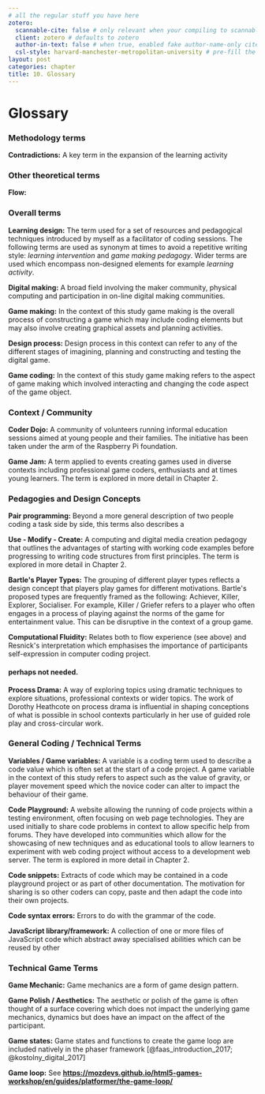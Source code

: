 ```yaml
---
# all the regular stuff you have here
zotero:
  scannable-cite: false # only relevant when your compiling to scannable-cite .odt
  client: zotero # defaults to zotero
  author-in-text: false # when true, enabled fake author-name-only cites by replacing it with the text of the last names of the authors
  csl-style: harvard-manchester-metropolitan-university # pre-fill the style
layout: post
categories: chapter
title: 10. Glossary
---
```


# Glossary


<!-- NOTE THIS COULD MAKE UP PART OF THE LITERATURE REVIEW AS A MORE CONCISE WAY TO COVER A LOT OF GROUND - AND BOOKMARKED BY A JUSTIFICATION - THE COMPLEXITY IS IN THE MIX OF CONCEPTS AND IN LATER CHAPTERS.
PERHAPS ORGANISE BY CHAPTER?

Or perhaps group terms by theme, include references in each description with examples and characteristics. Then have a short complex commentary at the end of each section.   -->

### Methodology terms

**Contradictions:** A key term in the expansion of the learning activity

### Other theoretical terms

**Flow:**
<!-- is this needed to complement computational fluidity. -->


### Overall terms

**Learning design:** The term used for a set of resources and pedagogical techniques introduced by myself as a facilitator of coding sessions. The following terms are used as synonym at times to avoid a repetitive writing style: _learning intervention_ and _game making pedagogy_. Wider terms are used which encompass non-designed elements for example _learning activity_.

**Digital making:** A broad field involving the maker community, physical computing and participation in on-line digital making communities.

**Game making:** In the context of this study game making is the overall process of constructing a game which may include coding elements but may also involve creating graphical assets and planning activities.

**Design process:** Design process in this context can refer to any of the different stages of imagining, planning and constructing and testing the digital game.

**Game coding:** In the context of this study game making refers to the aspect of game making which involved interacting and changing the code aspect of the game object.

### Context / Community

**Coder Dojo:** A community of volunteers running informal education sessions aimed at young people and their families. The initiative has been taken under the arm of the Raspberry Pi foundation.

**Game Jam:** A term applied to events creating games used in diverse contexts including professional game coders, enthusiasts and at times young learners. The term is explored in more detail in Chapter 2.

### Pedagogies and Design Concepts

**Pair programming:** Beyond a more general description of two people coding a task side by side, this terms also describes a  

**Use - Modify - Create:** A computing and digital media creation pedagogy that outlines the advantages of starting with working code examples before progressing to writing code structures from first principles. The term is explored in more detail in Chapter 2.

**Bartle's Player Types:** The grouping of different player types reflects a design concept that players play games for different motivations. Bartle's proposed types are frequently framed as the following: Achiever, Killer, Explorer, Socialiser. For example, Killer / Griefer refers to a player who often engages in a process of playing against the norms of the game for entertainment value. This can be disruptive in the context of a group game.   

**Computational Fluidity:** Relates both to flow experience (see above) and Resnick's interpretation which emphasises the importance of participants self-expression in computer coding project.

#### perhaps not needed.

**Process Drama:** A way of exploring topics using dramatic techniques to explore situations, professional contexts or wider topics. The work of Dorothy Heathcote on process drama is influential in shaping conceptions of what is possible in school contexts particularly in her use of guided role play and cross-circular work.



### General Coding / Technical Terms

**Variables / Game variables:** A variable is a coding term used to describe a code value which is often set at the start of a code project. A game variable in the context of this study refers to aspect such as the value of gravity, or player movement speed which the novice coder can alter to impact the behaviour of their game.

**Code Playground:** A website allowing the running of code projects within a testing environment, often focusing on web page technologies. They are used initially to share code problems in context to allow specific help from forums. They have developed into communities which allow for the showcasing of new techniques and as educational tools to allow learners to experiment with web coding project without access to a development web server. The term is explored in more detail in Chapter 2.

**Code snippets:** Extracts of code which may be contained in a code playground project or as part of other documentation. The motivation for sharing is so other coders can copy, paste and then adapt the code into their own projects.

**Code syntax errors:** Errors to do with the grammar of the code.

**JavaScript library/framework:** A collection of one or more files of JavaScript code which abstract away specialised abilities which can be reused by other   

### Technical Game Terms

**Game Mechanic:** Game mechanics are a form of game design pattern.

**Game Polish / Aesthetics:** The aesthetic or polish of the game is often thought of a surface covering which does not impact the underlying game mechanics, dynamics but does have an impact on the affect of the participant.

**Game states:** Game states and functions to create the game loop are included natively in the phaser framework [@faas_introduction_2017; @kostolny_digital_2017]

**Game loop:**
See **https://mozdevs.github.io/html5-games-workshop/en/guides/platformer/the-game-loop/**
